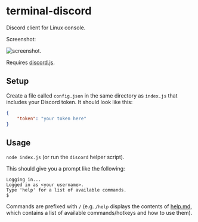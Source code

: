 # terminal-discord

Discord client for Linux console.

Screenshot:

![screenshot](https://raw.githubusercontent.com/johnli0135/terminal-discord/master/screenshot.png).

Requires [discord.js](https://discord.js.org/).

## Setup

Create a file called `config.json` in the same directory as `index.js` that includes your Discord token. It should look like this:

```json
{
    "token": "your token here"
}
```

## Usage

`node index.js` (or run the `discord` helper script).

This should give you a prompt like the following:
```
Logging in...
Logged in as <your username>.
Type 'help' for a list of available commands.
$ 
```

Commands are prefixed with `/` (e.g. `/help` displays the contents of
[help.md](https://github.com/johnli0135/terminal-discord/blob/master/help.md),
which contains a list of available commands/hotkeys and how to use them).

